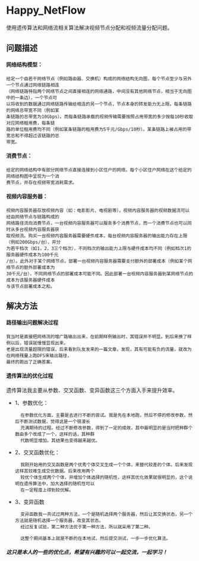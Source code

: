 # Happy_NetFlow
使用遗传算法和网络流相关算法解决视频节点分配和视频流量分配问题。

## 问题描述


#### 网络结构模型：
    
    给定一个由若干网络节点（例如路由器、交换机）构成的网络结构无向图，每个节点至少与另外一个节点通过网络链路相连
    （网络链路特指两个网络节点之间直接相连的网络通路，中间没有其他网络节点，相当于无向图中的一条边），一个节点可
    以将收到的数据通过网络链路传输给相连的另一个节点，节点本身的转发能力无上限。每条链路的网络总带宽不同（例如某
    条链路的总带宽为10Gbps）。而每条链路承载的视频传输需要按照占用带宽的多少按每10秒收取对应网络租用费，每条链
    路的单位租用费均不同（例如某条链路的租用费为5千元/Gbps/10秒）。某条链路上被占用的带宽总和不得超过该链路的总
    带宽。

#### 消费节点：
    
    给定的网络结构中有部分网络节点直接连接到小区住户的网络，每个小区住户网络在这个给定的网络结构图中呈现为一个消
    费节点，并存在视频带宽消耗需求。

#### 视频内容服务器：
    
    视频内容服务器存放视频内容（如：电影影片、电视剧等），视频内容服务器的视频数据流可以经由网络节点与链路构成的
    网络路径流向消费节点，一台视频内容服务器可以服务多个消费节点，而一个消费节点也可以同时从多台视频内容服务器获
    取视频流。购买一台视频内容服务器需要硬件成本，每台视频内容服务器的输出能力存在上限（例如200Gbps/台），并分
    为若干档次（如1，2，3三个档次），不同档次的输出能力上限与硬件成本均不同（例如档次1的服务器硬件成本为100千元
    /台）。此外对于某个网络节点，部署一台视频内容服务器需要支付额外的部署成本（例如某个网络节点的额外部署成本为
    30千元/台），不同网络节点的部署成本可能不同。因此部署一台视频内容服务器到某网络节点的成本为该服务器硬件成本
    与该节点部署成本之和。


## 解决方法 

#### 路径输出问题解决过程

    我当时是直接把网络流的增广路输出出来，在前期样例输出时，其错误并不明显。到后来换了样例以后，错误就慢慢显现出来，
    老是出现流量超限的错误，后来看到队友发来的一篇文章，发现，其有可能有负的流量，就改为在网络残量上跑DFS来输出路径，
    最终的跑出了正确答案。

#### 遗传算法的优化过程

遗传算法我主要从参数、交叉函数、变异函数这三个方面入手来提升效率。

- 1、参数优化：

        在参数优化方面，主要是去进行不断的尝试。我是先在本地跑，然后不停的修改参数，然后不断测试数据，觉得这是一个很漫长
        充满期待的过程。经过不断修改参数，得到了一定的成效，其中最明显的是当时把种群个数由多个改成了一个，这样的话，其种群
        代数明显增加。其结果也变得越来越优。

- 2、交叉函数优化：

        我刚开始用的交叉函数是两个优秀个体交叉生成一个个体，来替代较差的个体。后来发现这样其较难生成交优数据。后来改用两个
        较优个体生成两个个体，并增加个体选择的随机性，这样其优化效果就很明显的，这个说明在遗传算法中，加大选择的随机性可以
        在一定程度上得到较优解。

- 3、变异函数

        变异函数我一共试过两种方法，一个是随机选择两个服务器，然后让其交换状态，另一个方法就是随机选择一个服务器，改变其状态。
        经过反复试验，第二种方法优于第一种方法，所以就采用了第二种。

        这整个期间基本上就是不断的在本地试，然后提交测试，一步一步优化算法。

##### 这只是本人的一些的优化点，希望有兴趣的可以一起交流，一起学习！











